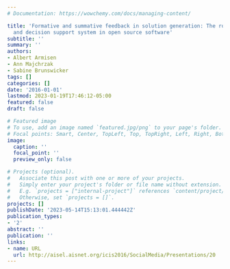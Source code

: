 ```yaml
---
# Documentation: https://wowchemy.com/docs/managing-content/

title: 'Formative and summative feedback in solution generation: The role of community
  and decision support system in open source software'
subtitle: ''
summary: ''
authors:
- Albert Armisen
- Ann Majchrzak
- Sabine Brunswicker
tags: []
categories: []
date: '2016-01-01'
lastmod: 2023-01-19T17:46:12-05:00
featured: false
draft: false

# Featured image
# To use, add an image named `featured.jpg/png` to your page's folder.
# Focal points: Smart, Center, TopLeft, Top, TopRight, Left, Right, BottomLeft, Bottom, BottomRight.
image:
  caption: ''
  focal_point: ''
  preview_only: false

# Projects (optional).
#   Associate this post with one or more of your projects.
#   Simply enter your project's folder or file name without extension.
#   E.g. `projects = ["internal-project"]` references `content/project/deep-learning/index.md`.
#   Otherwise, set `projects = []`.
projects: []
publishDate: '2023-05-14T15:13:01.444442Z'
publication_types:
- '2'
abstract: ''
publication: ''
links:
- name: URL
  url: http://aisel.aisnet.org/icis2016/SocialMedia/Presentations/20
---
```

